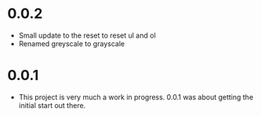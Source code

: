 # 0.0.2

* Small update to the reset to reset ul and ol
* Renamed greyscale to grayscale

# 0.0.1

* This project is very much a work in progress. 0.0.1 was about getting the initial start out there.